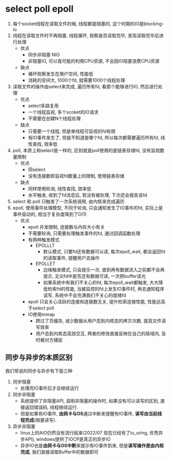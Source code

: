 # select	poll	epoll

1. 每个socket线程在读取文件的候, 线程都是阻塞的, 这个时期的IO是blocking-io
2. 线程在读取文件时不再阻塞, 线程循环, 观察是否读取完毕, 发现读取完毕后进行处理
    - 优点
        - 同步非阻塞 NIO
        - 非阻塞IO, 可以竟可能的利用CPU资源, 不会因IO阻塞浪费CPU资源
    - 缺点
        - 循环观察发生在用户空间, 性能低
        - 消耗的空间大, 1000个fd, 就需要1000个线程处理
3. 读取文件的操作由select来完成, 遍历所有fd, 看那个能够进行IO, 然后进行处理
    - 优点
        - select多路复用
        - 一个线程监视, 多个scoket的IO请求
        - 不需要在创建N个线程处理
    - 缺点
        - 只需要一个线程, 但是单线程可监视的fd有限
        - 有IO事件发生了, 但是不知道是哪个fd, 所以每次都需要遍历所有fd, 线性查找, 效率低
4. poll, 本质上和select是一样的, 区别就是poll使用的是链表存储fd, 没有监视数量限制
    - 优点
        - 同select
        - 没有连接数即监视fd数量上的限制, 使用链表存储
    - 缺点
        - 同样使用轮询, 线性查找, 效率低
        - 水平触发, 收到了fd消息后, 若没有被处理, 下次还会报告该fd
5. select 和 poll 只触发了一次系统调用, 由内核来完成遍历
6. epoll, 使用事件处理模型, 不同于轮询, 只会通知发生了IO事件的fd, 实际上是事件驱动的, 相当于复杂度降到了O(1)
    - 优点
        - epoll 并发限制, 连接数与内存大小有关
        - 不需要轮询, 只需要处理触发事件的fd, 通过回调函数处理
        - 有两种触发模式
            - EPOLLLT
                - 默认模式, 只要fd还有数据可以读, 每次epoll_wait, 都会返回fd的读取事件, 提醒用户去操作
            - EPOLLET
                - 边缘触发模式, 只会提示一次, 直到再有数据流入之前都不会再提示, 无论fd中是否还有数据可读, 一次把buffer读光
                - 如果系统中有我们不关心的fd, 每次epoll_wait都触发, 大大降低检索fd的性能, 当被监控的fd上发生IO事件时, 再去通知程序读写, 系统中不会充满我们不关心的就绪fd
        - epoll 只会关心活跃的连接和连接数无关, 提升检索连接性能, 性能远高于select poll
        - IO使用mmap
            - 跨过了页缓存, 减少数据从用户态到内核态的拷贝次数, 提高文件读写效率
            - 用户态到内核态高效交互, 两者的修改直接反映在自己的局域内, 及时被对方捕捉

## 同步与异步的本质区别

我们常说的同步与异步有下面三种

1. 同步阻塞
    - 处理完IO事件后才会继续运行
2. 同步非阻塞
    - 系统提供了非阻塞API, 调用非阻塞的操作时, 如果没有可以读写的区别, 直接返回错误码, 线程继续运行.
    - 但是如果有IO事件, **由网卡与OS**通过中断来提醒有IO事件, **读写由当前线程完成**(阻塞读写).
3. 异步非阻塞
    - linux上的AIO仍然没有流行起来(2022/07 现在已经有了io_uring, 优秀异步API), windows提供了IOCP是真正的异步IO
    - 异步IO也是**由网卡与OS中断**来提示有IO事件到来, 但是**读写操作是由内核完成**, 我们直接读取Buffer中的数据即可
